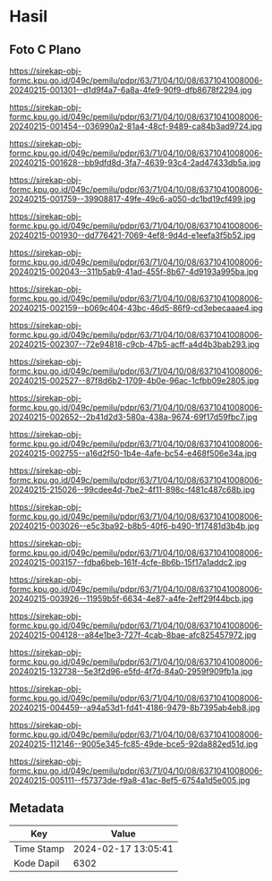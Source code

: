 # Hasil

## Foto C Plano

https://sirekap-obj-formc.kpu.go.id/049c/pemilu/pdpr/63/71/04/10/08/6371041008006-20240215-001301--d1d9f4a7-6a8a-4fe9-90f9-dfb8678f2294.jpg

https://sirekap-obj-formc.kpu.go.id/049c/pemilu/pdpr/63/71/04/10/08/6371041008006-20240215-001454--036990a2-81a4-48cf-9489-ca84b3ad9724.jpg

https://sirekap-obj-formc.kpu.go.id/049c/pemilu/pdpr/63/71/04/10/08/6371041008006-20240215-001628--bb9dfd8d-3fa7-4639-93c4-2ad47433db5a.jpg

https://sirekap-obj-formc.kpu.go.id/049c/pemilu/pdpr/63/71/04/10/08/6371041008006-20240215-001759--39908817-49fe-49c6-a050-dc1bd19cf499.jpg

https://sirekap-obj-formc.kpu.go.id/049c/pemilu/pdpr/63/71/04/10/08/6371041008006-20240215-001930--dd776421-7069-4ef8-9d4d-e1eefa3f5b52.jpg

https://sirekap-obj-formc.kpu.go.id/049c/pemilu/pdpr/63/71/04/10/08/6371041008006-20240215-002043--311b5ab9-41ad-455f-8b67-4d9193a995ba.jpg

https://sirekap-obj-formc.kpu.go.id/049c/pemilu/pdpr/63/71/04/10/08/6371041008006-20240215-002159--b069c404-43bc-46d5-86f9-cd3ebecaaae4.jpg

https://sirekap-obj-formc.kpu.go.id/049c/pemilu/pdpr/63/71/04/10/08/6371041008006-20240215-002307--72e94818-c9cb-47b5-acff-a4d4b3bab293.jpg

https://sirekap-obj-formc.kpu.go.id/049c/pemilu/pdpr/63/71/04/10/08/6371041008006-20240215-002527--87f8d6b2-1709-4b0e-96ac-1cfbb09e2805.jpg

https://sirekap-obj-formc.kpu.go.id/049c/pemilu/pdpr/63/71/04/10/08/6371041008006-20240215-002652--2b41d2d3-580a-438a-9674-69f17d59fbc7.jpg

https://sirekap-obj-formc.kpu.go.id/049c/pemilu/pdpr/63/71/04/10/08/6371041008006-20240215-002755--a16d2f50-1b4e-4afe-bc54-e468f506e34a.jpg

https://sirekap-obj-formc.kpu.go.id/049c/pemilu/pdpr/63/71/04/10/08/6371041008006-20240215-215026--99cdee4d-7be2-4f11-898c-f481c487c68b.jpg

https://sirekap-obj-formc.kpu.go.id/049c/pemilu/pdpr/63/71/04/10/08/6371041008006-20240215-003026--e5c3ba92-b8b5-40f6-b490-1f17481d3b4b.jpg

https://sirekap-obj-formc.kpu.go.id/049c/pemilu/pdpr/63/71/04/10/08/6371041008006-20240215-003157--fdba6beb-161f-4cfe-8b6b-15f17a1addc2.jpg

https://sirekap-obj-formc.kpu.go.id/049c/pemilu/pdpr/63/71/04/10/08/6371041008006-20240215-003926--11959b5f-6634-4e87-a4fe-2eff29f44bcb.jpg

https://sirekap-obj-formc.kpu.go.id/049c/pemilu/pdpr/63/71/04/10/08/6371041008006-20240215-004128--a84e1be3-727f-4cab-8bae-afc825457972.jpg

https://sirekap-obj-formc.kpu.go.id/049c/pemilu/pdpr/63/71/04/10/08/6371041008006-20240215-132738--5e3f2d96-e5fd-4f7d-84a0-2959f909fb1a.jpg

https://sirekap-obj-formc.kpu.go.id/049c/pemilu/pdpr/63/71/04/10/08/6371041008006-20240215-004459--a94a53d1-fd41-4186-9479-8b7395ab4eb8.jpg

https://sirekap-obj-formc.kpu.go.id/049c/pemilu/pdpr/63/71/04/10/08/6371041008006-20240215-112146--9005e345-fc85-49de-bce5-92da882ed51d.jpg

https://sirekap-obj-formc.kpu.go.id/049c/pemilu/pdpr/63/71/04/10/08/6371041008006-20240215-005111--f57373de-f9a8-41ac-8ef5-6754a1d5e005.jpg


## Metadata

| Key        | Value               |
| ---------- | ------------------- |
| Time Stamp | 2024-02-17 13:05:41 |
| Kode Dapil | 6302                |



